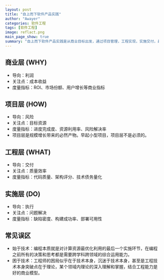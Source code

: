 ```yaml
---
layout: post
title: "自上而下软件产品实践"
author: "Awayer"
categories: 软件工程
tags: [软件工程]
image: reflact.png
main_page_show: true
summary: "自上而下软件产品实践是从商业目标出发，通过项目管理，工程实现，实施交付，最终实现商业目标的过程。"
---
```


## 商业层 (WHY)
- 导向：利润
- 关注点：成本收益
- 度量指标：ROI、市场份额、用户增长等商业指标

## 项目层 (HOW)
- 导向：风险
- 关注点：目标资源
- 度量指标：进度完成度、资源利用率、风险解决率
- 项目层是规模增长带来的必然产物。早起小型项目，项目层不是必须的。

## 工程层 (WHAT)
- 导向：交付
- 关注点：质量效率
- 度量指标：代码质量、架构评分、技术债务量化

## 实施层 (DO)
- 导向：执行
- 关注点：问题解决
- 度量指标：缺陷密度、构建成功率、部署可用性

## 常见误区
- 始于技术：编程本质就是对计算资源最优化利用的最后一个实施环节，在编程之前所有的决策和思考都是需要跨学科跨领域的综合运用能力。
- 困于技术：工程师的困局似乎在于技术本身，沉迷于技术本身，甚至是工程技术本身突破点在于理论，某个领域内理论的深入理解和掌握，结合工程能力是好的商业模型。